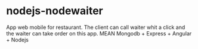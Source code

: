 nodejs-nodewaiter
=================

App web mobile for restaurant. The client can call waiter whit a click and the waiter can take order on this app. MEAN Mongodb + Express + Angular + Nodejs
